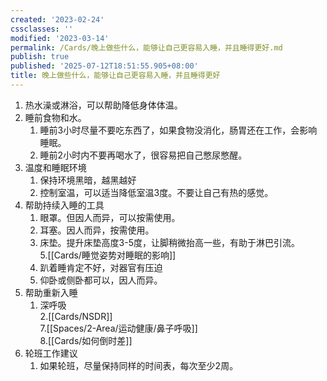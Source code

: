 ```yaml
---
created: '2023-02-24'
cssclasses: ''
modified: '2023-03-14'
permalink: /Cards/晚上做些什么，能够让自己更容易入睡，并且睡得更好.md
publish: true
published: '2025-07-12T18:51:55.905+08:00'
title: 晚上做些什么，能够让自己更容易入睡，并且睡得更好
---
```

1. 热水澡或淋浴，可以帮助降低身体体温。
2. 睡前食物和水。
	1. 睡前3小时尽量不要吃东西了，如果食物没消化，肠胃还在工作，会影响睡眠。
	2. 睡前2小时内不要再喝水了，很容易把自己憋尿憋醒。
3. 温度和睡眠环境
	1. 保持环境黑暗，越黑越好
	2. 控制室温，可以适当降低室温3度。不要让自己有热的感觉。
4. 帮助持续入睡的工具
	1. 眼罩。但因人而异，可以按需使用。
	2. 耳塞。因人而异，按需使用。
	3. 床垫。提升床垫高度3-5度，让脚稍微抬高一些，有助于淋巴引流。  
5.[[Cards/睡觉姿势对睡眠的影响]]
	1. 趴着睡肯定不好，对器官有压迫
	2. 仰卧或侧卧都可以，因人而异。
6. 帮助重新入睡
	1. 深呼吸  
	2.[[Cards/NSDR]]  
7.[[Spaces/2-Area/运动健康/鼻子呼吸]]  
8.[[Cards/如何倒时差]]
9. 轮班工作建议
	1. 如果轮班，尽量保持同样的时间表，每次至少2周。